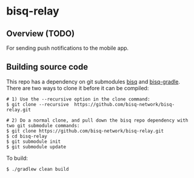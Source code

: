 # bisq-relay

## Overview (TODO)

For sending push notifications to the mobile app.

## Building source code

This repo has a dependency on git submodules [bisq](https://github.com/bisq-network/bisq)
and [bisq-gradle](https://github.com/bisq-network/bisq-gradle).  
There are two ways to clone it before it can be compiled:

```
# 1) Use the --recursive option in the clone command:
$ git clone --recursive  https://github.com/bisq-network/bisq-relay.git

# 2) Do a normal clone, and pull down the bisq repo dependency with two git submodule commands:
$ git clone https://github.com/bisq-network/bisq-relay.git
$ cd bisq-relay
$ git submodule init
$ git submodule update
```

To build:

```
$ ./gradlew clean build
```
